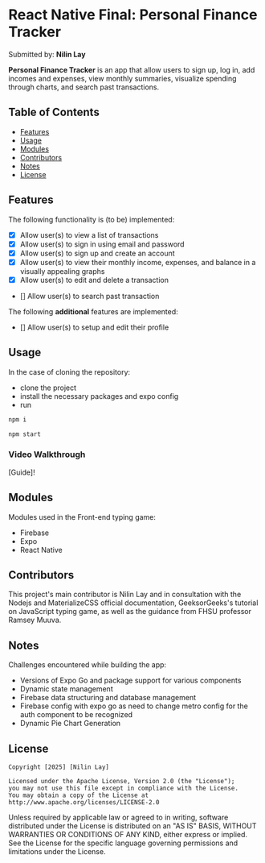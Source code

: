 # React Native Final: Personal Finance Tracker

Submitted by: **Nilin Lay**

**Personal Finance Tracker** is an app that allow users to sign up, log in, add incomes and expenses, view monthly summaries, visualize spending through charts, and search past transactions.

## Table of Contents
- [Features](#features)
- [Usage](#usage)
- [Modules](#modules)
- [Contributors](#contributors)
- [Notes](#notes)
- [License](#license)

## Features

The following functionality is (to be) implemented:

- [x] Allow user(s) to view a list of transactions
- [x] Allow user(s) to sign in using email and password
- [x] Allow user(s) to sign up and create an account
- [x] Allow user(s) to view their monthly income, expenses, and balance in a visually appealing graphs
- [x] Allow user(s) to edit and delete a transaction
- [] Allow user(s) to search past transaction

The following **additional** features are implemented:

- [] Allow user(s) to setup and edit their profile

## Usage
In the case of cloning the repository:
- clone the project 
- install the necessary packages and expo config
- run 
``` bash
npm i
```

``` bash
npm start
```

### Video Walkthrough

[Guide]!

## Modules
Modules used in the Front-end typing game:
- Firebase
- Expo
- React Native

## Contributors
This project's main contributor is Nilin Lay and in consultation with the Nodejs and MaterializeCSS official documentation, GeeksorGeeks's tutorial on JavaScript typing game, as well as the guidance from FHSU professor Ramsey Muuva.


## Notes

Challenges encountered while building the app: 
- Versions of Expo Go and package support for various components
- Dynamic state management
- Firebase data structuring and database management
- Firebase config with expo go as need to change metro config  for the auth component to be recognized
- Dynamic Pie Chart Generation

## License

    Copyright [2025] [Nilin Lay]

    Licensed under the Apache License, Version 2.0 (the "License");
    you may not use this file except in compliance with the License.
    You may obtain a copy of the License at http://www.apache.org/licenses/LICENSE-2.0

Unless required by applicable law or agreed to in writing, software
distributed under the License is distributed on an "AS IS" BASIS,
WITHOUT WARRANTIES OR CONDITIONS OF ANY KIND, either express or implied.
See the License for the specific language governing permissions and
limitations under the License.
